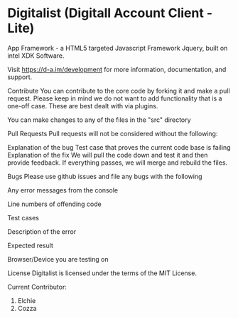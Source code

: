 
# Digitalist (Digitall Account Client - Lite)
App Framework - a HTML5 targeted Javascript Framework
Jquery, built on intel XDK Software. 

Visit https://d-a.im/development for more information, documentation, and support.

Contribute
You can contribute to the core code by forking it and make a pull request. Please keep in mind we do not want to add functionality that is a one-off case. These are best dealt with via plugins.

You can make changes to any of the files in the "src" directory

Pull Requests
Pull requests will not be considered without the following:

Explanation of the bug
Test case that proves the current code base is failing
Explanation of the fix
We will pull the code down and test it and then provide feedback. If everything passes, we will merge and rebuild the files.

Bugs
Please use github issues and file any bugs with the following

Any error messages from the console

Line numbers of offending code

Test cases

Description of the error

Expected result

Browser/Device you are testing on

License
Digitalist is licensed under the terms of the MIT License.

Current Contributor:

1. Elchie
2. Cozza
